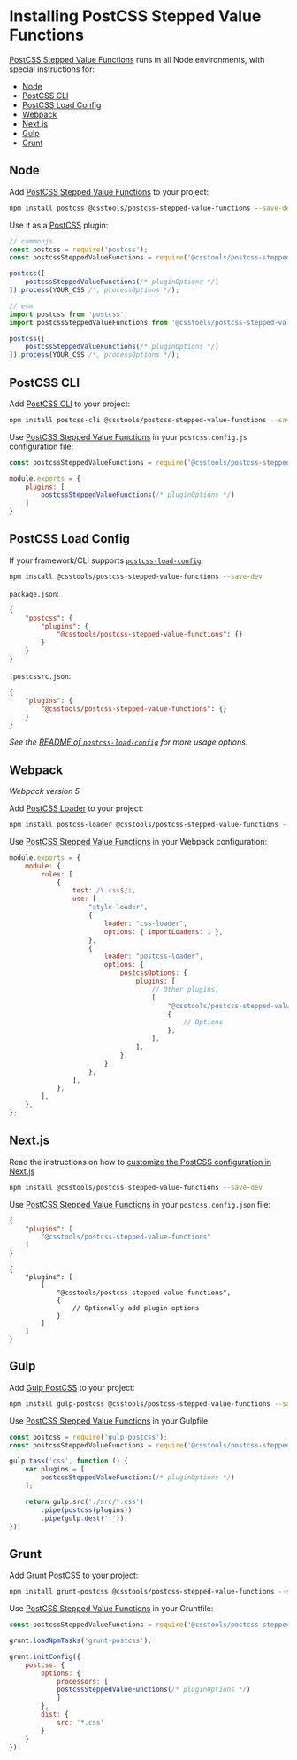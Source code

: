 # Installing PostCSS Stepped Value Functions

[PostCSS Stepped Value Functions] runs in all Node environments, with special instructions for:

- [Node](#node)
- [PostCSS CLI](#postcss-cli)
- [PostCSS Load Config](#postcss-load-config)
- [Webpack](#webpack)
- [Next.js](#nextjs)
- [Gulp](#gulp)
- [Grunt](#grunt)



## Node

Add [PostCSS Stepped Value Functions] to your project:

```bash
npm install postcss @csstools/postcss-stepped-value-functions --save-dev
```

Use it as a [PostCSS] plugin:

```js
// commonjs
const postcss = require('postcss');
const postcssSteppedValueFunctions = require('@csstools/postcss-stepped-value-functions');

postcss([
	postcssSteppedValueFunctions(/* pluginOptions */)
]).process(YOUR_CSS /*, processOptions */);
```

```js
// esm
import postcss from 'postcss';
import postcssSteppedValueFunctions from '@csstools/postcss-stepped-value-functions';

postcss([
	postcssSteppedValueFunctions(/* pluginOptions */)
]).process(YOUR_CSS /*, processOptions */);
```

## PostCSS CLI

Add [PostCSS CLI] to your project:

```bash
npm install postcss-cli @csstools/postcss-stepped-value-functions --save-dev
```

Use [PostCSS Stepped Value Functions] in your `postcss.config.js` configuration file:

```js
const postcssSteppedValueFunctions = require('@csstools/postcss-stepped-value-functions');

module.exports = {
	plugins: [
		postcssSteppedValueFunctions(/* pluginOptions */)
	]
}
```

## PostCSS Load Config

If your framework/CLI supports [`postcss-load-config`](https://github.com/postcss/postcss-load-config).

```bash
npm install @csstools/postcss-stepped-value-functions --save-dev
```

`package.json`:

```json
{
	"postcss": {
		"plugins": {
			"@csstools/postcss-stepped-value-functions": {}
		}
	}
}
```

`.postcssrc.json`:

```json
{
	"plugins": {
		"@csstools/postcss-stepped-value-functions": {}
	}
}
```

_See the [README of `postcss-load-config`](https://github.com/postcss/postcss-load-config#usage) for more usage options._

## Webpack

_Webpack version 5_

Add [PostCSS Loader] to your project:

```bash
npm install postcss-loader @csstools/postcss-stepped-value-functions --save-dev
```

Use [PostCSS Stepped Value Functions] in your Webpack configuration:

```js
module.exports = {
	module: {
		rules: [
			{
				test: /\.css$/i,
				use: [
					"style-loader",
					{
						loader: "css-loader",
						options: { importLoaders: 1 },
					},
					{
						loader: "postcss-loader",
						options: {
							postcssOptions: {
								plugins: [
									// Other plugins,
									[
										"@csstools/postcss-stepped-value-functions",
										{
											// Options
										},
									],
								],
							},
						},
					},
				],
			},
		],
	},
};
```

## Next.js

Read the instructions on how to [customize the PostCSS configuration in Next.js](https://nextjs.org/docs/advanced-features/customizing-postcss-config)

```bash
npm install @csstools/postcss-stepped-value-functions --save-dev
```

Use [PostCSS Stepped Value Functions] in your `postcss.config.json` file:

```json
{
	"plugins": [
		"@csstools/postcss-stepped-value-functions"
	]
}
```

```json5
{
	"plugins": [
		[
			"@csstools/postcss-stepped-value-functions",
			{
				// Optionally add plugin options
			}
		]
	]
}
```

## Gulp

Add [Gulp PostCSS] to your project:

```bash
npm install gulp-postcss @csstools/postcss-stepped-value-functions --save-dev
```

Use [PostCSS Stepped Value Functions] in your Gulpfile:

```js
const postcss = require('gulp-postcss');
const postcssSteppedValueFunctions = require('@csstools/postcss-stepped-value-functions');

gulp.task('css', function () {
	var plugins = [
		postcssSteppedValueFunctions(/* pluginOptions */)
	];

	return gulp.src('./src/*.css')
		.pipe(postcss(plugins))
		.pipe(gulp.dest('.'));
});
```

## Grunt

Add [Grunt PostCSS] to your project:

```bash
npm install grunt-postcss @csstools/postcss-stepped-value-functions --save-dev
```

Use [PostCSS Stepped Value Functions] in your Gruntfile:

```js
const postcssSteppedValueFunctions = require('@csstools/postcss-stepped-value-functions');

grunt.loadNpmTasks('grunt-postcss');

grunt.initConfig({
	postcss: {
		options: {
			processors: [
			postcssSteppedValueFunctions(/* pluginOptions */)
			]
		},
		dist: {
			src: '*.css'
		}
	}
});
```

[Gulp PostCSS]: https://github.com/postcss/gulp-postcss
[Grunt PostCSS]: https://github.com/nDmitry/grunt-postcss
[PostCSS]: https://github.com/postcss/postcss
[PostCSS CLI]: https://github.com/postcss/postcss-cli
[PostCSS Loader]: https://github.com/postcss/postcss-loader
[PostCSS Stepped Value Functions]: https://github.com/csstools/postcss-plugins/tree/main/plugins/postcss-stepped-value-functions
[Next.js]: https://nextjs.org
